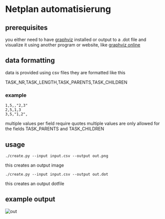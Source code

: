 # Netplan automatisierung

## prerequisites

you either need to have [graphviz](https://graphviz.org/download/) installed
or output to a .dot file and visualize it using another program or website, like [graphviz online](https://dreampuf.github.io/GraphvizOnline/)

## data formatting

data is provided using csv files
they are formatted like this

TASK_NR,TASK_LENGTH,TASK_PARENTS,TASK_CHILDREN

### example
```csv
1,5,,"2,3"
2,5,1,3
3,5,"1,2",
```
multiple values per field require quotes
multiple values are only allowed for the fields
TASK_PARENTS and TASK_CHILDREN


## usage
```shell
./create.py --input input.csv --output out.png
```
this creates an output image
```shell
./create.py --input input.csv --output out.dot
```
this creates an output dotfile

## example output
![out](https://user-images.githubusercontent.com/51709412/192847416-fc20051a-377c-48d2-9330-0692bfbaca66.png)
